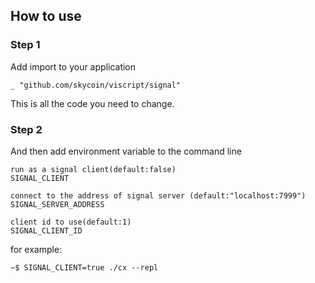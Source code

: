 ## How to use

### Step 1

Add import to your application

`_ "github.com/skycoin/viscript/signal"`

This is all the code you need to change.

### Step 2

And then add environment variable to the command line

```
run as a signal client(default:false)
SIGNAL_CLIENT

connect to the address of signal server (default:"localhost:7999")
SIGNAL_SERVER_ADDRESS

client id to use(default:1)
SIGNAL_CLIENT_ID
```

for example:

`~$ SIGNAL_CLIENT=true ./cx --repl`